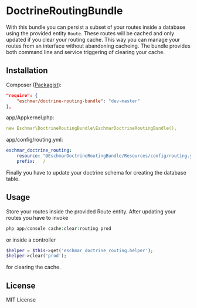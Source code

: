 # DoctrineRoutingBundle
With this bundle you can persist a subset of your routes inside a database using the provided entity `Route`. These routes will be cached and only updated if you clear your routing cache. This way you can manage your routes from an interface without abandoning cacheing. The bundle provides both command line and service triggering of clearing your cache.

## Installation
Composer (<a href="https://packagist.org/packages/eschmar/doctrine-routing-bundle" target="_blank">Packagist</a>):
```json
"require": {
	"eschmar/doctrine-routing-bundle": "dev-master"
},
```

app/Appkernel.php:
```yaml
new Eschmar\DoctrineRoutingBundle\EschmarDoctrineRoutingBundle(),
```

app/config/routing.yml:
```yaml
eschmar_doctrine_routing:
    resource: "@EschmarDoctrineRoutingBundle/Resources/config/routing.yml"
    prefix:   /
```

Finally you have to update your doctrine schema for creating the database table.

## Usage

Store your routes inside the provided Route entity. After updating your routes you have to invoke
```php
php app/console cache:clear:routing prod
```
or inside a controller
```php
$helper = $this->get('eschmar_doctrine_routing.helper');
$helper->clear('prod');
```
for clearing the cache.

## License

MIT License

